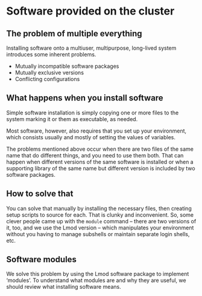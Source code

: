 # Software provided on the cluster

## The problem of multiple everything

Installing software onto a multiuser, multipurpose, long-lived system
introduces some inherent problems.

* Mutually incompatible software packages
* Mutually exclusive versions
* Conflicting configurations

## What happens when you install software

Simple software installation is simply copying one or more files
to the system marking it or them as executable, as needed.

Most software, however, also requires that you set up your environment,
which consists usually and mostly of setting the values of variables.

The problems mentioned above occur when there are two files of the same
name that do different things, and you need to use them both.  That
can happen when different versions of the same software is installed
or when a supporting library of the same name but different version
is included by two software packages.

## How to solve that

You can solve that manually by installing the necessary files, then
creating setup scripts to source for each. That is clunky and
inconvenient.  So, some clever people came up with the `module`
command &ndash; there are two versions of it, too, and we use
the Lmod version &ndash; which manipulates your environment
without you having to manage subshells or maintain separate login
shells, etc.

## Software modules

We solve this problem by using the Lmod software package to implement
&lsquo;modules&rsquo;.  To understand what modules are and why they
are useful, we should review what installing software means.

